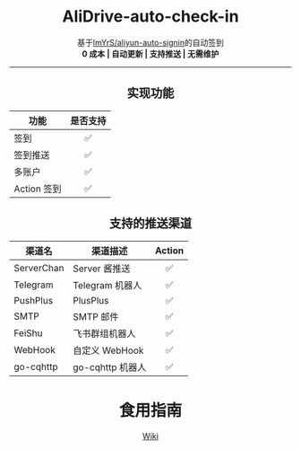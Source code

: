 <div align=center>

# AliDrive-auto-check-in  
基于[ImYrS/aliyun-auto-signin](https://github.com/ImYrS/aliyun-auto-signin)的自动签到  
**0 成本 | 自动更新 | 支持推送 | 无需维护**  

---  
## 实现功能
  | 功能        | 是否支持 |
|-----------|:----:|
| 签到        |  ✅   |
| 签到推送      |  ✅   |
| 多账户       |  ✅   |
| Action 签到 |  ✅   |  

## 支持的推送渠道
| 渠道名        | 渠道描述          | Action |
|------------|---------------|:------:|
| ServerChan | Server 酱推送    | ✅  |
| Telegram   | Telegram 机器人  | ✅  |
| PushPlus   | PlusPlus      | ✅  |
| SMTP       | SMTP 邮件       | ✅  |
| FeiShu     | 飞书群组机器人       | ✅  |
| WebHook    | 自定义 WebHook   | ✅  |
| go-cqhttp  | go-cqhttp 机器人 | ✅  |


# 食用指南
[Wiki](https://github.com/Cool-doc/AliDrive-auto-check-in/wiki)

</div>
